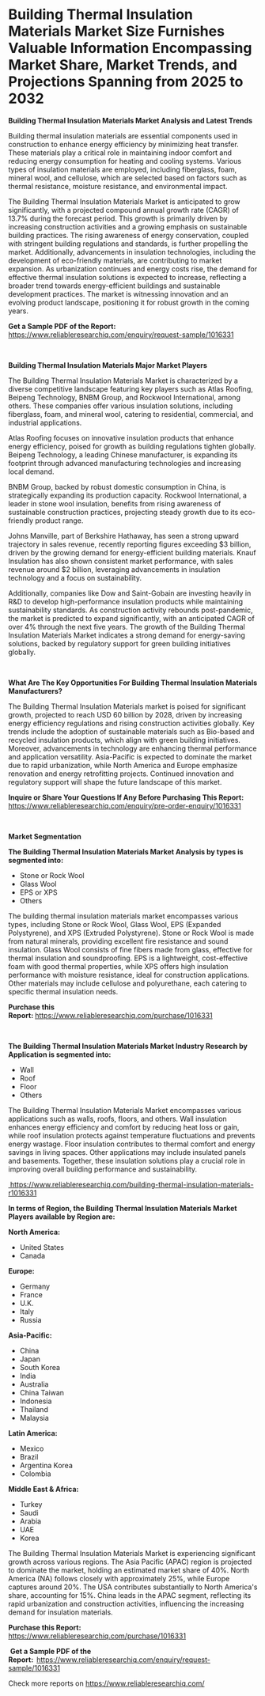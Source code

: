 <p><h1>Building Thermal Insulation Materials Market Size Furnishes Valuable Information Encompassing Market Share, Market Trends, and Projections Spanning from 2025 to 2032</h1></p><p><strong>Building Thermal Insulation Materials Market Analysis and Latest Trends</strong></p>
<p><p>Building thermal insulation materials are essential components used in construction to enhance energy efficiency by minimizing heat transfer. These materials play a critical role in maintaining indoor comfort and reducing energy consumption for heating and cooling systems. Various types of insulation materials are employed, including fiberglass, foam, mineral wool, and cellulose, which are selected based on factors such as thermal resistance, moisture resistance, and environmental impact.</p><p>The Building Thermal Insulation Materials Market is anticipated to grow significantly, with a projected compound annual growth rate (CAGR) of 13.7% during the forecast period. This growth is primarily driven by increasing construction activities and a growing emphasis on sustainable building practices. The rising awareness of energy conservation, coupled with stringent building regulations and standards, is further propelling the market. Additionally, advancements in insulation technologies, including the development of eco-friendly materials, are contributing to market expansion. As urbanization continues and energy costs rise, the demand for effective thermal insulation solutions is expected to increase, reflecting a broader trend towards energy-efficient buildings and sustainable development practices. The market is witnessing innovation and an evolving product landscape, positioning it for robust growth in the coming years.</p></p>
<p><strong>Get a Sample PDF of the Report:&nbsp;</strong> <a href="https://www.reliableresearchiq.com/enquiry/request-sample/1016331?utm_campaign=2265&utm_medium=2&utm_source=Github&utm_content=ia&utm_term=02042025&utm_id=building-thermal-insulation-materials">https://www.reliableresearchiq.com/enquiry/request-sample/1016331</a></p>
<p>&nbsp;</p>
<p><strong>Building Thermal Insulation Materials Major Market Players</strong></p>
<p><p>The Building Thermal Insulation Materials Market is characterized by a diverse competitive landscape featuring key players such as Atlas Roofing, Beipeng Technology, BNBM Group, and Rockwool International, among others. These companies offer various insulation solutions, including fiberglass, foam, and mineral wool, catering to residential, commercial, and industrial applications.</p><p>Atlas Roofing focuses on innovative insulation products that enhance energy efficiency, poised for growth as building regulations tighten globally. Beipeng Technology, a leading Chinese manufacturer, is expanding its footprint through advanced manufacturing technologies and increasing local demand.</p><p>BNBM Group, backed by robust domestic consumption in China, is strategically expanding its production capacity. Rockwool International, a leader in stone wool insulation, benefits from rising awareness of sustainable construction practices, projecting steady growth due to its eco-friendly product range.</p><p>Johns Manville, part of Berkshire Hathaway, has seen a strong upward trajectory in sales revenue, recently reporting figures exceeding $3 billion, driven by the growing demand for energy-efficient building materials. Knauf Insulation has also shown consistent market performance, with sales revenue around $2 billion, leveraging advancements in insulation technology and a focus on sustainability.</p><p>Additionally, companies like Dow and Saint-Gobain are investing heavily in R&D to develop high-performance insulation products while maintaining sustainability standards. As construction activity rebounds post-pandemic, the market is predicted to expand significantly, with an anticipated CAGR of over 4% through the next five years. The growth of the Building Thermal Insulation Materials Market indicates a strong demand for energy-saving solutions, backed by regulatory support for green building initiatives globally.</p></p>
<p>&nbsp;</p>
<p><strong>What Are The Key Opportunities For Building Thermal Insulation Materials Manufacturers?</strong></p>
<p><p>The Building Thermal Insulation Materials market is poised for significant growth, projected to reach USD 60 billion by 2028, driven by increasing energy efficiency regulations and rising construction activities globally. Key trends include the adoption of sustainable materials such as Bio-based and recycled insulation products, which align with green building initiatives. Moreover, advancements in technology are enhancing thermal performance and application versatility. Asia-Pacific is expected to dominate the market due to rapid urbanization, while North America and Europe emphasize renovation and energy retrofitting projects. Continued innovation and regulatory support will shape the future landscape of this market.</p></p>
<p><strong>Inquire or Share Your Questions If Any Before Purchasing This Report:</strong> <a href="https://www.reliableresearchiq.com/enquiry/pre-order-enquiry/1016331?utm_campaign=2265&utm_medium=2&utm_source=Github&utm_content=ia&utm_term=02042025&utm_id=building-thermal-insulation-materials">https://www.reliableresearchiq.com/enquiry/pre-order-enquiry/1016331</a></p>
<p>&nbsp;</p>
<p><strong>Market Segmentation</strong></p>
<p><strong>The Building Thermal Insulation Materials Market Analysis by types is segmented into:</strong></p>
<p><ul><li>Stone or Rock Wool</li><li>Glass Wool</li><li>EPS or XPS</li><li>Others</li></ul></p>
<p><p>The building thermal insulation materials market encompasses various types, including Stone or Rock Wool, Glass Wool, EPS (Expanded Polystyrene), and XPS (Extruded Polystyrene). Stone or Rock Wool is made from natural minerals, providing excellent fire resistance and sound insulation. Glass Wool consists of fine fibers made from glass, effective for thermal insulation and soundproofing. EPS is a lightweight, cost-effective foam with good thermal properties, while XPS offers high insulation performance with moisture resistance, ideal for construction applications. Other materials may include cellulose and polyurethane, each catering to specific thermal insulation needs.</p></p>
<p><strong>Purchase this Report:&nbsp;</strong><a href="https://www.reliableresearchiq.com/purchase/1016331?utm_campaign=2265&utm_medium=2&utm_source=Github&utm_content=ia&utm_term=02042025&utm_id=building-thermal-insulation-materials">https://www.reliableresearchiq.com/purchase/1016331</a></p>
<p>&nbsp;</p>
<p><strong>The Building Thermal Insulation Materials Market Industry Research by Application is segmented into:</strong></p>
<p><ul><li>Wall</li><li>Roof</li><li>Floor</li><li>Others</li></ul></p>
<p><p>The Building Thermal Insulation Materials Market encompasses various applications such as walls, roofs, floors, and others. Wall insulation enhances energy efficiency and comfort by reducing heat loss or gain, while roof insulation protects against temperature fluctuations and prevents energy wastage. Floor insulation contributes to thermal comfort and energy savings in living spaces. Other applications may include insulated panels and basements. Together, these insulation solutions play a crucial role in improving overall building performance and sustainability.</p></p>
<p><a href="https://www.reliableresearchiq.com/building-thermal-insulation-materials-r1016331?utm_campaign=2265&utm_medium=2&utm_source=Github&utm_content=ia&utm_term=02042025&utm_id=building-thermal-insulation-materials">&nbsp;https://www.reliableresearchiq.com/building-thermal-insulation-materials-r1016331</a></p>
<p><strong>In terms of Region, the Building Thermal Insulation Materials Market Players available by Region are:</strong></p>
<p>
    <p> <strong> North America: </strong>
        <ul>
            <li>United States</li>
            <li>Canada</li>
        </ul>
        </p> 
    <p> <strong> Europe: </strong>
        <ul>
            <li>Germany</li>
            <li>France</li>
            <li>U.K.</li>
            <li>Italy</li>
            <li>Russia</li>
        </ul>
        </p> 
    <p> <strong> Asia-Pacific: </strong>
        <ul>
            <li>China</li>
            <li>Japan</li>
            <li>South Korea</li>
            <li>India</li>
            <li>Australia</li>
            <li>China Taiwan</li>
            <li>Indonesia</li>
            <li>Thailand</li>
            <li>Malaysia</li>
        </ul>
        </p> 
    <p> <strong> Latin America: </strong>
        <ul>
            <li>Mexico</li>
            <li>Brazil</li>
            <li>Argentina Korea</li>
            <li>Colombia</li>
        </ul>
        </p> 
    <p> <strong> Middle East & Africa: </strong>
        <ul>
            <li>Turkey</li>
            <li>Saudi</li>
            <li>Arabia</li>
            <li>UAE</li>
            <li>Korea</li>
        </ul>
    </p>
    </p>
<p><p>The Building Thermal Insulation Materials Market is experiencing significant growth across various regions. The Asia Pacific (APAC) region is projected to dominate the market, holding an estimated market share of 40%. North America (NA) follows closely with approximately 25%, while Europe captures around 20%. The USA contributes substantially to North America's share, accounting for 15%. China leads in the APAC segment, reflecting its rapid urbanization and construction activities, influencing the increasing demand for insulation materials.</p></p>
<p><strong>Purchase this Report: </strong><a href="https://www.reliableresearchiq.com/purchase/1016331?utm_campaign=2265&utm_medium=2&utm_source=Github&utm_content=ia&utm_term=02042025&utm_id=building-thermal-insulation-materials">https://www.reliableresearchiq.com/purchase/1016331</a></p>
<p>&nbsp;<strong>Get a Sample PDF of the Report:&nbsp;&nbsp;</strong><a href="https://www.reliableresearchiq.com/enquiry/request-sample/1016331?utm_campaign=2265&utm_medium=2&utm_source=Github&utm_content=ia&utm_term=02042025&utm_id=building-thermal-insulation-materials">https://www.reliableresearchiq.com/enquiry/request-sample/1016331</a></p>
<p><strong></strong></p>
<p>Check more reports on <a href="https://www.reliableresearchiq.com/?utm_campaign=2265&utm_medium=2&utm_source=Github&utm_content=ia&utm_term=02042025&utm_id=building-thermal-insulation-materials">https://www.reliableresearchiq.com/</a></p>